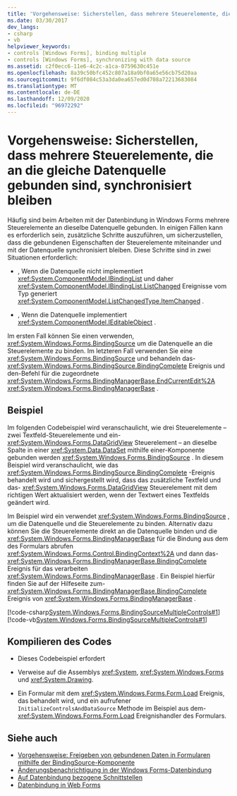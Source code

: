 ```yaml
---
title: 'Vorgehensweise: Sicherstellen, dass mehrere Steuerelemente, die an die gleiche Datenquelle gebunden sind, synchronisiert bleiben'
ms.date: 03/30/2017
dev_langs:
- csharp
- vb
helpviewer_keywords:
- controls [Windows Forms], binding multiple
- controls [Windows Forms], synchronizing with data source
ms.assetid: c2f0ecc6-11e6-4c2c-a1ca-0759630c451e
ms.openlocfilehash: 8a39c50bfc452c807a18a9bf0a65e56cb75d20aa
ms.sourcegitcommit: 9f6df084c53a3da0ea657ed0d708a72213683084
ms.translationtype: MT
ms.contentlocale: de-DE
ms.lasthandoff: 12/09/2020
ms.locfileid: "96972292"
---
```

# <a name="how-to-ensure-multiple-controls-bound-to-the-same-data-source-remain-synchronized"></a>Vorgehensweise: Sicherstellen, dass mehrere Steuerelemente, die an die gleiche Datenquelle gebunden sind, synchronisiert bleiben
Häufig sind beim Arbeiten mit der Datenbindung in Windows Forms mehrere Steuerelemente an dieselbe Datenquelle gebunden. In einigen Fällen kann es erforderlich sein, zusätzliche Schritte auszuführen, um sicherzustellen, dass die gebundenen Eigenschaften der Steuerelemente miteinander und mit der Datenquelle synchronisiert bleiben. Diese Schritte sind in zwei Situationen erforderlich:  
  
- , Wenn die Datenquelle nicht implementiert <xref:System.ComponentModel.IBindingList> und daher <xref:System.ComponentModel.IBindingList.ListChanged> Ereignisse vom Typ generiert <xref:System.ComponentModel.ListChangedType.ItemChanged> .  
  
- , Wenn die Datenquelle implementiert <xref:System.ComponentModel.IEditableObject> .  
  
 Im ersten Fall können Sie einen verwenden, <xref:System.Windows.Forms.BindingSource> um die Datenquelle an die Steuerelemente zu binden. Im letzteren Fall verwenden Sie eine <xref:System.Windows.Forms.BindingSource> und behandeln das- <xref:System.Windows.Forms.BindingSource.BindingComplete> Ereignis und den-Befehl für die zugeordnete <xref:System.Windows.Forms.BindingManagerBase.EndCurrentEdit%2A> <xref:System.Windows.Forms.BindingManagerBase> .  
  
## <a name="example"></a>Beispiel  
 Im folgenden Codebeispiel wird veranschaulicht, wie drei Steuerelemente – zwei Textfeld-Steuerelemente und ein- <xref:System.Windows.Forms.DataGridView> Steuerelement – an dieselbe Spalte in einer <xref:System.Data.DataSet> mithilfe einer-Komponente gebunden werden <xref:System.Windows.Forms.BindingSource> . In diesem Beispiel wird veranschaulicht, wie das <xref:System.Windows.Forms.BindingSource.BindingComplete> -Ereignis behandelt wird und sichergestellt wird, dass das zusätzliche Textfeld und das- <xref:System.Windows.Forms.DataGridView> Steuerelement mit dem richtigen Wert aktualisiert werden, wenn der Textwert eines Textfelds geändert wird.  
  
 Im Beispiel wird ein verwendet <xref:System.Windows.Forms.BindingSource> , um die Datenquelle und die Steuerelemente zu binden. Alternativ dazu können Sie die Steuerelemente direkt an die Datenquelle binden und die <xref:System.Windows.Forms.BindingManagerBase> für die Bindung aus dem des Formulars abrufen <xref:System.Windows.Forms.Control.BindingContext%2A> und dann das- <xref:System.Windows.Forms.BindingManagerBase.BindingComplete> Ereignis für das verarbeiten <xref:System.Windows.Forms.BindingManagerBase> . Ein Beispiel hierfür finden Sie auf der Hilfeseite zum- <xref:System.Windows.Forms.BindingManagerBase.BindingComplete> Ereignis von <xref:System.Windows.Forms.BindingManagerBase> .  
  
 [!code-csharp[System.Windows.Forms.BindingSourceMultipleControls#1](~/samples/snippets/csharp/VS_Snippets_Winforms/System.Windows.Forms.BindingSourceMultipleControls/CS/Form1.cs#1)]
 [!code-vb[System.Windows.Forms.BindingSourceMultipleControls#1](~/samples/snippets/visualbasic/VS_Snippets_Winforms/System.Windows.Forms.BindingSourceMultipleControls/VB/Form1.vb#1)]  
  
## <a name="compiling-the-code"></a>Kompilieren des Codes  
  
- Dieses Codebeispiel erfordert  
  
- Verweise auf die Assemblys <xref:System>, <xref:System.Windows.Forms> und <xref:System.Drawing>.  
  
- Ein Formular mit dem <xref:System.Windows.Forms.Form.Load> Ereignis, das behandelt wird, und ein aufrufener `InitializeControlsAndDataSource` Methode im Beispiel aus dem- <xref:System.Windows.Forms.Form.Load> Ereignishandler des Formulars.  
  
## <a name="see-also"></a>Siehe auch

- [Vorgehensweise: Freigeben von gebundenen Daten in Formularen mithilfe der BindingSource-Komponente](./controls/how-to-share-bound-data-across-forms-using-the-bindingsource-component.md)
- [Änderungsbenachrichtigung in der Windows Forms-Datenbindung](change-notification-in-windows-forms-data-binding.md)
- [Auf Datenbindung bezogene Schnittstellen](interfaces-related-to-data-binding.md)
- [Datenbindung in Web Forms](windows-forms-data-binding.md)
